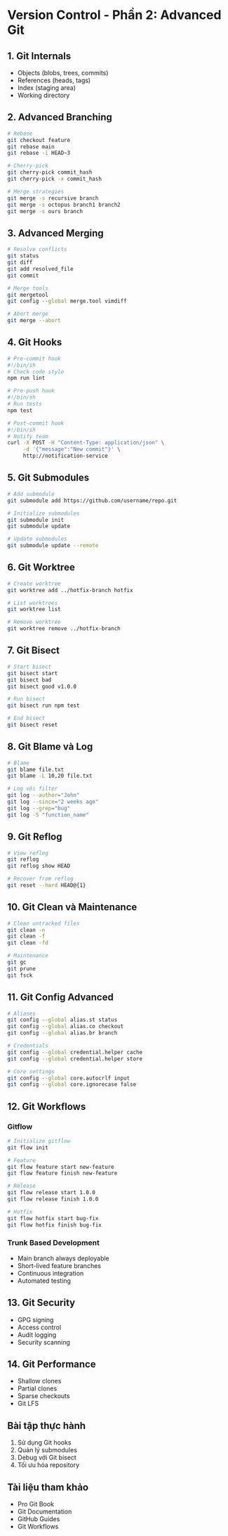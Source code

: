 # Version Control - Phần 2: Advanced Git

## 1. Git Internals
- Objects (blobs, trees, commits)
- References (heads, tags)
- Index (staging area)
- Working directory

## 2. Advanced Branching
```bash
# Rebase
git checkout feature
git rebase main
git rebase -i HEAD~3

# Cherry-pick
git cherry-pick commit_hash
git cherry-pick -x commit_hash

# Merge strategies
git merge -s recursive branch
git merge -s octopus branch1 branch2
git merge -s ours branch
```

## 3. Advanced Merging
```bash
# Resolve conflicts
git status
git diff
git add resolved_file
git commit

# Merge tools
git mergetool
git config --global merge.tool vimdiff

# Abort merge
git merge --abort
```

## 4. Git Hooks
```bash
# Pre-commit hook
#!/bin/sh
# Check code style
npm run lint

# Pre-push hook
#!/bin/sh
# Run tests
npm test

# Post-commit hook
#!/bin/sh
# Notify team
curl -X POST -H "Content-Type: application/json" \
     -d '{"message":"New commit"}' \
     http://notification-service
```

## 5. Git Submodules
```bash
# Add submodule
git submodule add https://github.com/username/repo.git

# Initialize submodules
git submodule init
git submodule update

# Update submodules
git submodule update --remote
```

## 6. Git Worktree
```bash
# Create worktree
git worktree add ../hotfix-branch hotfix

# List worktrees
git worktree list

# Remove worktree
git worktree remove ../hotfix-branch
```

## 7. Git Bisect
```bash
# Start bisect
git bisect start
git bisect bad
git bisect good v1.0.0

# Run bisect
git bisect run npm test

# End bisect
git bisect reset
```

## 8. Git Blame và Log
```bash
# Blame
git blame file.txt
git blame -L 10,20 file.txt

# Log với filter
git log --author="John"
git log --since="2 weeks ago"
git log --grep="bug"
git log -S "function_name"
```

## 9. Git Reflog
```bash
# View reflog
git reflog
git reflog show HEAD

# Recover from reflog
git reset --hard HEAD@{1}
```

## 10. Git Clean và Maintenance
```bash
# Clean untracked files
git clean -n
git clean -f
git clean -fd

# Maintenance
git gc
git prune
git fsck
```

## 11. Git Config Advanced
```bash
# Aliases
git config --global alias.st status
git config --global alias.co checkout
git config --global alias.br branch

# Credentials
git config --global credential.helper cache
git config --global credential.helper store

# Core settings
git config --global core.autocrlf input
git config --global core.ignorecase false
```

## 12. Git Workflows
### Gitflow
```bash
# Initialize gitflow
git flow init

# Feature
git flow feature start new-feature
git flow feature finish new-feature

# Release
git flow release start 1.0.0
git flow release finish 1.0.0

# Hotfix
git flow hotfix start bug-fix
git flow hotfix finish bug-fix
```

### Trunk Based Development
- Main branch always deployable
- Short-lived feature branches
- Continuous integration
- Automated testing

## 13. Git Security
- GPG signing
- Access control
- Audit logging
- Security scanning

## 14. Git Performance
- Shallow clones
- Partial clones
- Sparse checkouts
- Git LFS

## Bài tập thực hành
1. Sử dụng Git hooks
2. Quản lý submodules
3. Debug với Git bisect
4. Tối ưu hóa repository

## Tài liệu tham khảo
- Pro Git Book
- Git Documentation
- GitHub Guides
- Git Workflows 